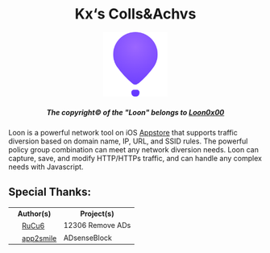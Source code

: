 <div align="center">
  <strong><h1> Kx‘s Colls&Achvs </h1></strong>
</div>

<!-- Title -->

<div align="center">
<img src="https://raw.githubusercontent.com/Likhixang/Looney/main/Icons/loon.png" width="128" height="128">
</div>

<!--loon icon-->

<div align="center">
  <strong><h5>The copyright&copy; of the "Loon" belongs to <a href="https://github.com/Loon0x00">Loon0x00</a></h5></strong>
</div>

<!--Copyright Notice-->

<p style="text-indent: 2em;"><!--Set first line indent-->

Loon is a powerful network tool on iOS <a href="https://apps.apple.com/in/app/loon/id1373567447">Appstore</a> that supports traffic diversion based on domain name, IP, URL, and SSID rules. The powerful policy group combination can meet any network diversion needs. Loon can capture, save, and modify HTTP/HTTPs traffic, and can handle any complex needs with Javascript.</p>
 
## Special Thanks:

<table>
  <tr>
    <th>Author(s)</th>
    <th>Project(s)</th>
  </tr>
  <tr>
<td>
  <img src="https://avatars.githubusercontent.com/u/49463634?v=4" width="16" height="16">     
<a href="https://github.com/RuCu6">RuCu6</a>
</td>
    <td>12306 Remove ADs</td>
  </tr>
  <tr>
<td> <img src="https://avatars.githubusercontent.com/u/34903735?v=4" width="16" height="16">
<a href="https://github.com/app2smile">app2smile</a></td>
    <td>ADsenseBlock</td>
  </tr>
</table>

